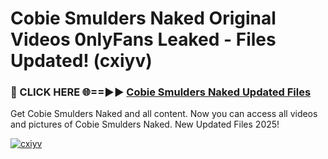 # Cobie Smulders Naked Original Videos 0nlyFans Leaked - Files Updated! (cxiyv)

<h3>🔴 CLICK HERE 🌐==►► <a href="https://tinyurl.com/up5wt9bj" rel="nofollow">Cobie Smulders Naked Updated Files</a></h3>

Get Cobie Smulders Naked and all content. Now you can access all videos and pictures of Cobie Smulders Naked. New Updated Files 2025!

[![cxiyv](https://i.imgur.com/ABiUzMV.gif)](https://tinyurl.com/up5wt9bj)

